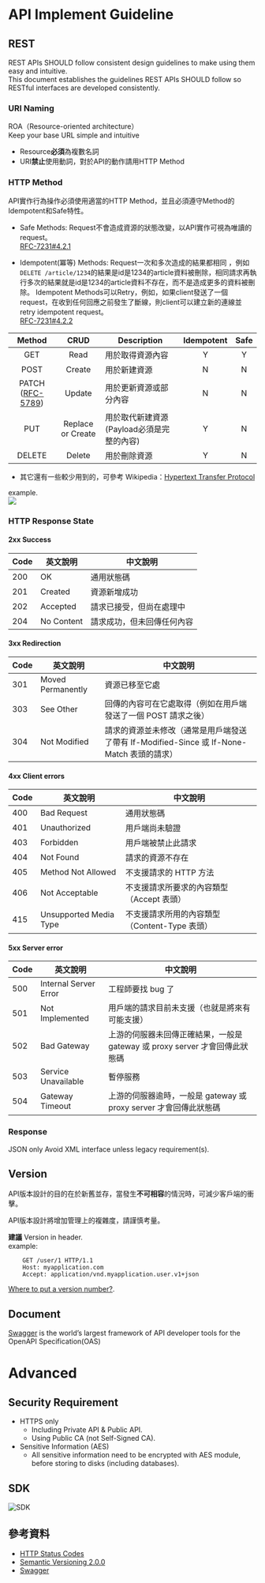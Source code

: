 # API Implement Guideline

## REST
REST APIs SHOULD follow consistent design guidelines to make using them easy and intuitive.  
This document establishes the guidelines REST APIs SHOULD follow so RESTful interfaces are developed consistently.


### URI Naming
ROA（Resource-oriented architecture）  
Keep your base URL simple and intuitive
 
* Resource**必須**為複數名詞
* URI**禁止**使用動詞，對於API的動作請用HTTP Method

### HTTP Method
API實作行為操作必須使用適當的HTTP Method，並且必須遵守Method的Idempotent和Safe特性。
* Safe Methods: Request不會造成資源的狀態改變，以API實作可視為唯讀的request。   
[RFC-7231#4.2.1](https://tools.ietf.org/html/rfc7231#section-4.2.1)

* Idempotent(冪等) Methods: Request一次和多次造成的結果都相同
，例如`DELETE /article/1234`的結果是id是1234的article資料被刪除，相同請求再執行多次的結果就是id是1234的article資料不存在，而不是造成更多的資料被刪除。
Idempotent Methods可以Retry，例如，如果client發送了一個request，在收到任何回應之前發生了斷線，則client可以建立新的連線並retry idempotent request。   
[RFC-7231#4.2.2](https://tools.ietf.org/html/rfc7231#section-4.2.2)

|Method|CRUD|Description|Idempotent|Safe|
|:---:|:---:|---|:---:|:---:|
|GET   |Read|用於取得資源內容|Y|Y|
|POST  |Create|用於新建資源|N|N|
|PATCH ([RFC-5789](https://tools.ietf.org/html/rfc5789))|Update|用於更新資源或部分內容|N|N|
|PUT   |Replace or Create|用於取代新建資源 (Payload必須是完整的內容)|Y|N|
|DELETE|Delete|用於刪除資源|Y|N|
* 其它還有一些較少用到的，可參考 Wikipedia：[Hypertext Transfer Protocol](https://en.wikipedia.org/wiki/Hypertext_Transfer_Protocol#Request_methods "Request Method")


example.  
![](https://d38wlcdzwz02m5.cloudfront.net/about/cdn/farfuture/nE-mwHmuKPpcTXsv9uN-C3be1AprziBfxsYlNaJOC9o/mtime:1441380349/sites/mktg-new/files/Prag_REST_CRUD_thumb.png)

### HTTP Response State

#### 2xx Success

| Code | 英文說明 | 中文說明 |
|------|------------|----------------------------|
| 200 | OK | 通用狀態碼 |
| 201 | Created | 資源新增成功 |
| 202 | Accepted | 請求已接受，但尚在處理中 |
| 204 | No Content | 請求成功，但未回傳任何內容 |

#### 3xx Redirection

| Code | 英文說明 | 中文說明 |
|------|-------------------|--------------------------------------------------------------------------------------------|
| 301 | Moved Permanently | 資源已移至它處 |
| 303 | See Other | 回傳的內容可在它處取得（例如在用戶端發送了一個 POST 請求之後） |
| 304 | Not Modified | 請求的資源並未修改（通常是用戶端發送了帶有 If-Modified-Since 或 If-None-Match 表頭的請求） |

#### 4xx Client errors

| Code | 英文說明 | 中文說明 |
|------|------------------------|-----------------------------------------------|
| 400 | Bad Request | 通用狀態碼 |
| 401 | Unauthorized | 用戶端尚未驗證 |
| 403 | Forbidden | 用戶端被禁止此請求 |
| 404 | Not Found | 請求的資源不存在 |
| 405 | Method Not Allowed | 不支援請求的 HTTP 方法 |
| 406 | Not Acceptable | 不支援請求所要求的內容類型（Accept 表頭） |
| 415 | Unsupported Media Type | 不支援請求所用的內容類型（Content-Type 表頭） |

#### 5xx Server error

| Code | 英文說明 | 中文說明 |
|------|-----------------------|-----------------------------------------------------------------------------|
| 500 | Internal Server Error | 工程師要找 bug 了 |
| 501 | Not Implemented | 用戶端的請求目前未支援（也就是將來有可能支援） |
| 502 | Bad Gateway | 上游的伺服器未回傳正確結果，一般是 gateway 或 proxy server 才會回傳此狀態碼 |
| 503 | Service Unavailable | 暫停服務 |
| 504 | Gateway Timeout | 上游的伺服器逾時，一般是 gateway 或 proxy server 才會回傳此狀態碼 |

### Response
JSON only
Avoid XML interface unless legacy requirement(s).


## Version
API版本設計的目的在於新舊並存，當發生**不可相容**的情況時，可減少客戶端的衝擊。  

API版本設計將增加管理上的複雜度，請謹慎考量。

**建議** Version in header.  
example:
<pre><code>    GET /user/1 HTTP/1.1
	Host: myapplication.com
	Accept: application/vnd.myapplication.user.v1+json
</code></pre>

[Where to put a version number?](http://allegro.tech/2015/01/Content-headers-or-how-to-version-api.html).  

## Document
[Swagger][] is the world’s largest framework of API developer tools for the OpenAPI Specification(OAS)


# Advanced
## Security Requirement
* HTTPS only  
	* Including Private API & Public API.  
	* Using Public CA (not Self-Signed CA).  
* Sensitive Information (AES)  
	* All sensitive information need to be encrypted with AES module, before storing to disks (including databases).

## SDK
![SDK](http://columns.chicken-house.net/wp-content/uploads/2016/10/apisdk-02-arch.png)

## 參考資料

* [HTTP Status Codes](http://www.restapitutorial.com/httpstatuscodes.html)
* [Semantic Versioning 2.0.0](http://semver.org/)
* [Swagger][]



[Swagger]:http://swagger.io/
